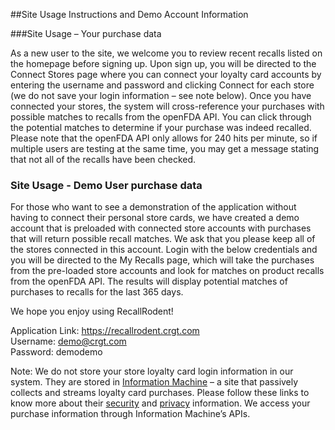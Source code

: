 ##Site Usage Instructions and Demo Account Information

###Site Usage – Your purchase data

As a new user to the site, we welcome you to review recent recalls listed on the homepage before signing up. Upon sign up, you will be directed to the Connect Stores page where you can connect your loyalty card accounts by entering the username and password and clicking Connect for each store (we do not save your login information – see note below). Once you have connected your stores, the system will cross-reference your purchases with possible matches to recalls from the openFDA API. You can click through the potential matches to determine if your purchase was indeed recalled.  Please note that the openFDA API only allows for 240 hits per minute, so if multiple users are testing at the same time, you may get a message stating that not all of the recalls have been checked.

### Site Usage - Demo User purchase data

For those who want to see a demonstration of the application without having to connect their personal store cards, we have created a demo account that is preloaded with connected store accounts with purchases that will return possible recall matches. We ask that you please keep all of the stores connected in this account. Login with the below credentials and you will be directed to the My Recalls page, which will take the purchases from the pre-loaded store accounts and look for matches on product recalls from the openFDA API.  The results will display potential matches of purchases to recalls for the last 365 days. 

We hope you enjoy using RecallRodent!

Application Link: https://recallrodent.crgt.com <br>
Username: demo@crgt.com <br>
Password: demodemo <br>

Note: We do not store your store loyalty card login information in our system. They are stored in <a target="_blank" href="http://iamdata.co">Information Machine</a> – a site that passively collects and streams loyalty card purchases. Please follow these links to know more about their <a target="_blank" href="http://iamdata.co/security">security</a> and <a target="_blank" href="http://iamdata.co/privacy">privacy</a> information. We access your purchase information through Information Machine’s APIs.
